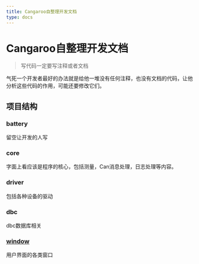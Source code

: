 ```yaml
---
title: Cangaroo自整理开发文档
type: docs
---
```


# Cangaroo自整理开发文档
> 写代码一定要写注释或者文档

气死一个开发者最好的办法就是给他一堆没有任何注释，也没有文档的代码，让他分析这些代码的作用，可能还要修改它们。

## 项目结构
### battery

留空让开发的人写

### core
字面上看应该是程序的核心，包括测量，Can消息处理，日志处理等内容。

### driver
包括各种设备的驱动

### dbc
dbc数据库相关

### [window](/docs/window)
用户界面的各类窗口